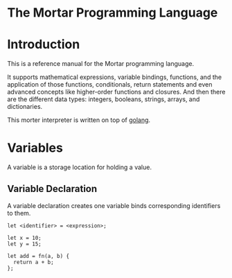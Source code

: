 # The Mortar Programming Language

# Introduction
This is a reference manual for the Mortar programming language.

It supports mathematical expressions, variable bindings, functions, and the application of those functions, conditionals, return statements and even advanced concepts like higher-order functions and closures.
And then there are the different data types: integers, booleans, strings, arrays, and dictionaries.

This morter interpreter is written on top of [golang](https://go.dev/).

# Variables
A variable is a storage location for holding a value.

## Variable Declaration
A variable declaration creates one variable binds corresponding identifiers to them.
```
let <identifier> = <expression>;

let x = 10;
let y = 15;

let add = fn(a, b) { 
  return a + b;
};
```